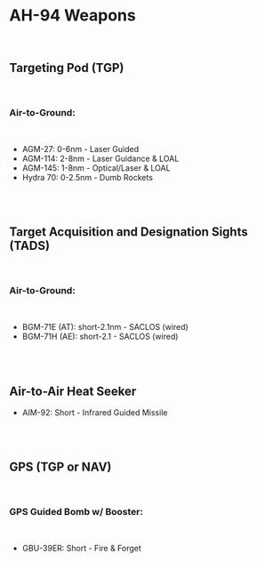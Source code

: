 # AH-94 Weapons

<br>

## **Targeting Pod (TGP)**

<br>

### **Air-to-Ground:**

<br>

- AGM-27: 0-6nm - Laser Guided
- AGM-114: 2-8nm - Laser Guidance & LOAL
- AGM-145: 1-8nm - Optical/Laser & LOAL
- Hydra 70: 0-2.5nm - Dumb Rockets

<br><br>

## **Target Acquisition and Designation Sights (TADS)**

<br>

### **Air-to-Ground:**

<br>

- BGM-71E (AT): short-2.1nm - SACLOS (wired)
- BGM-71H (AE): short-2.1 - SACLOS (wired)

<br><br>

## **Air-to-Air Heat Seeker**

- AIM-92: Short - Infrared Guided Missile

<br><br>

## **GPS (TGP or NAV)**

<br>

### **GPS Guided Bomb w/ Booster:**

<br>

- GBU-39ER: Short - Fire & Forget

<br>
